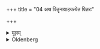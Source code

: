 +++
title = "04 अथ पितॄनावाहयत्येत पितरः"

+++

<details><summary>मूलम्</summary>

अथ पितॄनावाहयत्येत पितरः सोम्यास इति ४
</details>

<details><summary>Oldenberg</summary>

4. He then calls the Fathers (to his sacrifice) with (the verse), 'Come hither, ye Fathers, who have drunk Soma' (ibid. 5).
</details>
